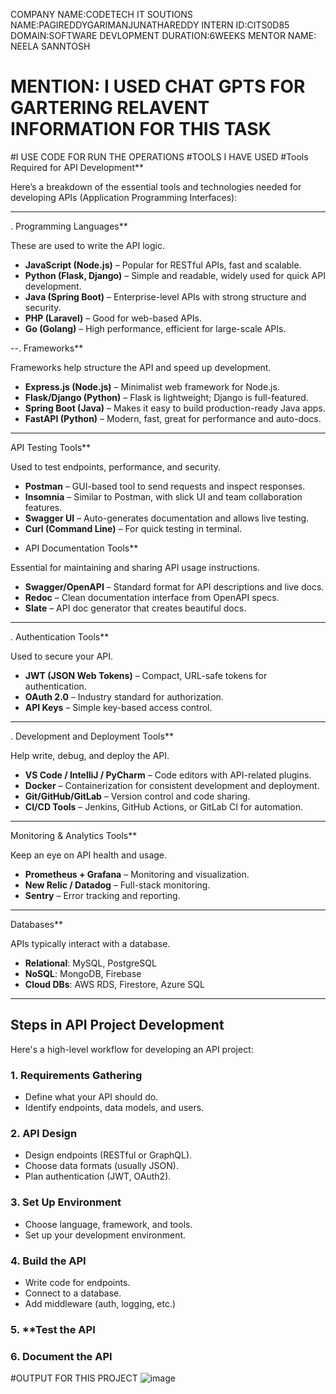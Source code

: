 COMPANY NAME:CODETECH IT SOUTIONS
NAME:PAGIREDDYGARIMANJUNATHAREDDY
INTERN ID:CITS0D85
DOMAIN:SOFTWARE DEVLOPMENT
DURATION:6WEEKS
MENTOR NAME: NEELA SANNTOSH
# MENTION: I USED CHAT GPTS FOR GARTERING RELAVENT INFORMATION FOR THIS TASK 
#I USE CODE FOR RUN THE OPERATIONS
#TOOLS I HAVE USED
#Tools Required for API Development**

Here’s a breakdown of the essential tools and technologies needed for developing APIs (Application Programming Interfaces):

---
. Programming Languages**

These are used to write the API logic.

* **JavaScript (Node.js)** – Popular for RESTful APIs, fast and scalable.
* **Python (Flask, Django)** – Simple and readable, widely used for quick API development.
* **Java (Spring Boot)** – Enterprise-level APIs with strong structure and security.
* **PHP (Laravel)** – Good for web-based APIs.
* **Go (Golang)** – High performance, efficient for large-scale APIs.

--. Frameworks**

Frameworks help structure the API and speed up development.

* **Express.js (Node.js)** – Minimalist web framework for Node.js.
* **Flask/Django (Python)** – Flask is lightweight; Django is full-featured.
* **Spring Boot (Java)** – Makes it easy to build production-ready Java apps.
* **FastAPI (Python)** – Modern, fast, great for performance and auto-docs.

---

 API Testing Tools**

Used to test endpoints, performance, and security.

* **Postman** – GUI-based tool to send requests and inspect responses.
* **Insomnia** – Similar to Postman, with slick UI and team collaboration features.
* **Swagger UI** – Auto-generates documentation and allows live testing.
* **Curl (Command Line)** – For quick testing in terminal.

- API Documentation Tools**

Essential for maintaining and sharing API usage instructions.

* **Swagger/OpenAPI** – Standard format for API descriptions and live docs.
* **Redoc** – Clean documentation interface from OpenAPI specs.
* **Slate** – API doc generator that creates beautiful docs.

---
. Authentication Tools**

Used to secure your API.

* **JWT (JSON Web Tokens)** – Compact, URL-safe tokens for authentication.
* **OAuth 2.0** – Industry standard for authorization.
* **API Keys** – Simple key-based access control.

---
. Development and Deployment Tools**

Help write, debug, and deploy the API.

* **VS Code / IntelliJ / PyCharm** – Code editors with API-related plugins.
* **Docker** – Containerization for consistent development and deployment.
* **Git/GitHub/GitLab** – Version control and code sharing.
* **CI/CD Tools** – Jenkins, GitHub Actions, or GitLab CI for automation.

---
 Monitoring & Analytics Tools**

Keep an eye on API health and usage.

* **Prometheus + Grafana** – Monitoring and visualization.
* **New Relic / Datadog** – Full-stack monitoring.
* **Sentry** – Error tracking and reporting.

---
 Databases**

APIs typically interact with a database.

* **Relational**: MySQL, PostgreSQL
* **NoSQL**: MongoDB, Firebase
* **Cloud DBs**: AWS RDS, Firestore, Azure SQL

---

## Steps in API Project Development

Here's a high-level workflow for developing an API project:

### 1. **Requirements Gathering**

* Define what your API should do.
* Identify endpoints, data models, and users.

### 2. **API Design**

* Design endpoints (RESTful or GraphQL).
* Choose data formats (usually JSON).
* Plan authentication (JWT, OAuth2).

### 3. **Set Up Environment**

* Choose language, framework, and tools.
* Set up your development environment.

### 4. **Build the API**

* Write code for endpoints.
* Connect to a database.
* Add middleware (auth, logging, etc.)

### 5. **Test the API

### 6. **Document the API**
#OUTPUT FOR THIS PROJECT 
![image](https://github.com/user-attachments/assets/42219784-e22c-4574-9391-74f592b3cda2)


##
